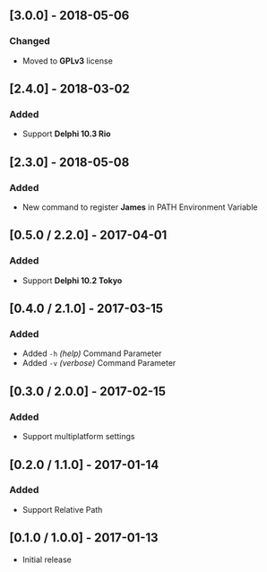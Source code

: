 ## [3.0.0] - 2018-05-06
### Changed
- Moved to **GPLv3** license

## [2.4.0] - 2018-03-02 
### Added
- Support **Delphi 10.3 Rio**

## [2.3.0] - 2018-05-08 
### Added
- New command to register **James** in PATH Environment Variable

## [0.5.0 / 2.2.0] - 2017-04-01
### Added
- Support **Delphi 10.2 Tokyo**

## [0.4.0 / 2.1.0] - 2017-03-15
### Added
- Added `-h` _(help)_ Command Parameter
- Added `-v` _(verbose)_ Command Parameter

## [0.3.0 / 2.0.0] - 2017-02-15
### Added
- Support multiplatform settings

## [0.2.0 / 1.1.0] - 2017-01-14
### Added
- Support Relative Path

## [0.1.0 / 1.0.0] - 2017-01-13

* Initial release